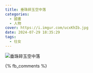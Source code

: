 ```yaml
---
title: 垂珠碎玉空中落
categories:
  - 國畫
  - 人物
cover: https://i.imgur.com/ucxKhIb.jpg
date: 2024-07-29 18:35:29
tags:
  - 仕女
---
```


![垂珠碎玉空中落](https://i.imgur.com/ucxKhIb.jpg)

{% fb_comments %}
